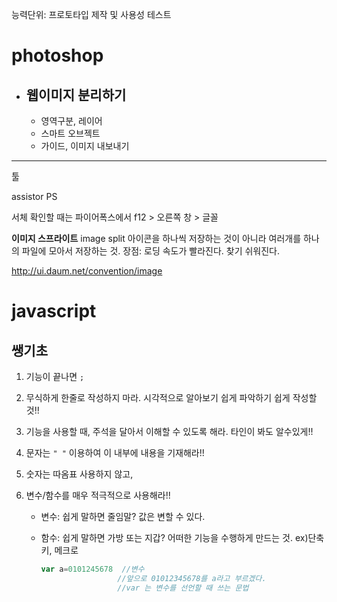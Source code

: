 능력단위: 프로토타입 제작 및 사용성 테스트

# photoshop

- ## 웹이미지 분리하기

  - 영역구분, 레이어
  - 스마트 오브젝트
  - 가이드, 이미지 내보내기

---

툴

assistor PS



서체 확인할 때는 파이어폭스에서 f12 > 오른쪽 창 > 글꼴



**이미지 스프라이트** image split
아이콘을 하나씩 저장하는 것이 아니라 여러개를 하나의 파일에 모아서 저장하는 것.
장점: 로딩 속도가 빨라진다. 찾기 쉬워진다.

http://ui.daum.net/convention/image





# javascript

## 쌩기초

1. 기능이 끝나면	```;```

2. 무식하게 한줄로 작성하지 마라. 시각적으로 알아보기 쉽게 파악하기 쉽게 작성할 것!!

3. 기능을 사용할 때, 주석을 달아서 이해할 수 있도록 해라.  타인이 봐도 알수있게!!

4. 문자는 ``` " " ```  이용하여 이 내부에 내용을 기재해라!!

5. 숫자는 따옴표 사용하지 않고, 

6. 변수/함수를 매우 적극적으로 사용해라!!

   - 변수:  쉽게 말하면 줄임말?  값은 변할 수 있다. 

   - 함수: 쉽게 말하면 가방 또는 지갑?  어떠한 기능을 수행하게 만드는 것. ex)단축키, 메크로

     ```javascript
     var a=0101245678  //변수
     				  //앞으로 01012345678를 a라고 부르겠다.
     				  //var 는 변수를 선언할 때 쓰는 문법
     ```

     















